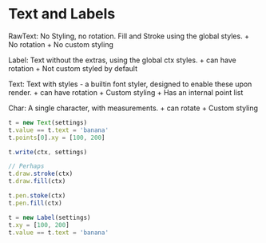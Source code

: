 # Text and Labels

RawText: No Styling, no rotation. Fill and Stroke using the global styles.
    + No rotation
    + No custom styling

Label: Text without the extras, using the global ctx styles.
    + can have rotation
    + Not custom styled by default

Text: Text with styles - a builtin font styler, designed to enable these upon render.
    + can have rotation
    + Custom styling
    + Has an internal point list

Char: A single character, with measurements.
    + can rotate
    + Custom styling

```js
t = new Text(settings)
t.value == t.text = 'banana'
t.points[0].xy = [100, 200]

t.write(ctx, settings)

// Perhaps
t.draw.stroke(ctx)
t.draw.fill(ctx)

t.pen.stoke(ctx)
t.pen.fill(ctx)
```

```js
t = new Label(settings)
t.xy = [100, 200]
t.value == t.text = 'banana'
```